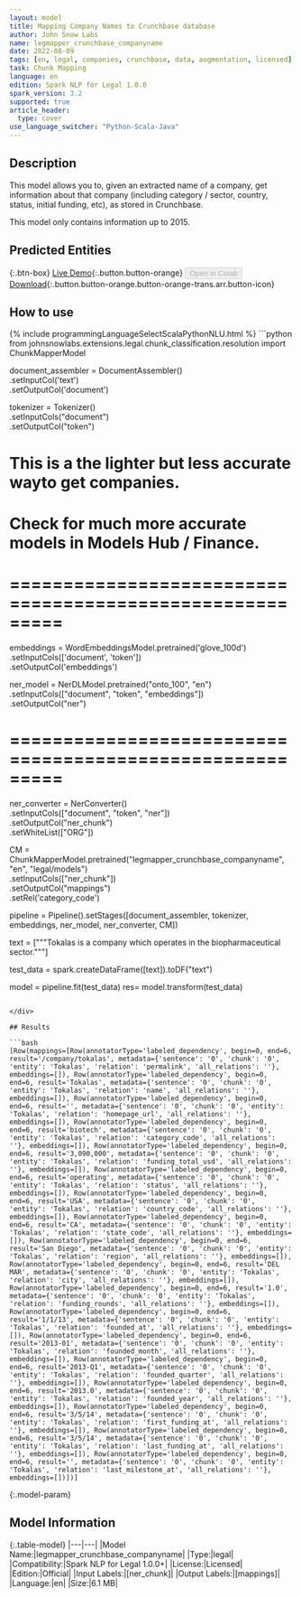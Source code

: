 ```yaml
---
layout: model
title: Mapping Company Names to Crunchbase database
author: John Snow Labs
name: legmapper_crunchbase_companyname
date: 2022-08-09
tags: [en, legal, companies, crunchbase, data, augmentation, licensed]
task: Chunk Mapping
language: en
edition: Spark NLP for Legal 1.0.0
spark_version: 3.2
supported: true
article_header:
  type: cover
use_language_switcher: "Python-Scala-Java"
---
```


## Description

This model allows you to, given an extracted name of a company, get information about that company (including category / sector, country, status, initial funding, etc), as stored in Crunchbase.

This model only contains information up to 2015.

## Predicted Entities



{:.btn-box}
[Live Demo](https://demo.johnsnowlabs.com/finance/FIN_LEG_COMPANY_AUGMENTATION/){:.button.button-orange}
<button class="button button-orange" disabled>Open in Colab</button>
[Download](https://s3.amazonaws.com/auxdata.johnsnowlabs.com/legal/models/legmapper_crunchbase_companyname_en_1.0.0_3.2_1660039125941.zip){:.button.button-orange.button-orange-trans.arr.button-icon}

## How to use



<div class="tabs-box" markdown="1">
{% include programmingLanguageSelectScalaPythonNLU.html %}
```python
from johnsnowlabs.extensions.legal.chunk_classification.resolution import ChunkMapperModel

document_assembler = DocumentAssembler()\
      .setInputCol('text')\
      .setOutputCol('document')

tokenizer = Tokenizer()\
      .setInputCols("document")\
      .setOutputCol("token")

# This is a the lighter but less accurate wayto get companies. 
# Check for much more accurate models in Models Hub / Finance.
# =========================================================
embeddings = WordEmbeddingsModel.pretrained('glove_100d') \
        .setInputCols(['document', 'token']) \
        .setOutputCol('embeddings')

ner_model = NerDLModel.pretrained("onto_100", "en") \
        .setInputCols(["document", "token", "embeddings"]) \
        .setOutputCol("ner")
# =========================================================
 
ner_converter = NerConverter()\
      .setInputCols(["document", "token", "ner"])\
      .setOutputCol("ner_chunk")\
      .setWhiteList(["ORG"])

CM = ChunkMapperModel.pretrained("legmapper_crunchbase_companyname", "en", "legal/models")\
      .setInputCols(["ner_chunk"])\
      .setOutputCol("mappings")\
      .setRel('category_code')

pipeline = Pipeline().setStages([document_assembler,
                                 tokenizer, 
                                 embeddings,
                                 ner_model, 
                                 ner_converter, 
                                 CM])
                                 
text = ["""Tokalas is a company which operates in the biopharmaceutical sector."""]

test_data = spark.createDataFrame([text]).toDF("text")

model = pipeline.fit(test_data)
res= model.transform(test_data)
```

</div>

## Results

```bash
[Row(mappings=[Row(annotatorType='labeled_dependency', begin=0, end=6, result='/company/tokalas', metadata={'sentence': '0', 'chunk': '0', 'entity': 'Tokalas', 'relation': 'permalink', 'all_relations': ''}, embeddings=[]), Row(annotatorType='labeled_dependency', begin=0, end=6, result='Tokalas', metadata={'sentence': '0', 'chunk': '0', 'entity': 'Tokalas', 'relation': 'name', 'all_relations': ''}, embeddings=[]), Row(annotatorType='labeled_dependency', begin=0, end=6, result='', metadata={'sentence': '0', 'chunk': '0', 'entity': 'Tokalas', 'relation': 'homepage_url', 'all_relations': ''}, embeddings=[]), Row(annotatorType='labeled_dependency', begin=0, end=6, result='biotech', metadata={'sentence': '0', 'chunk': '0', 'entity': 'Tokalas', 'relation': 'category_code', 'all_relations': ''}, embeddings=[]), Row(annotatorType='labeled_dependency', begin=0, end=6, result='3,090,000', metadata={'sentence': '0', 'chunk': '0', 'entity': 'Tokalas', 'relation': 'funding_total_usd', 'all_relations': ''}, embeddings=[]), Row(annotatorType='labeled_dependency', begin=0, end=6, result='operating', metadata={'sentence': '0', 'chunk': '0', 'entity': 'Tokalas', 'relation': 'status', 'all_relations': ''}, embeddings=[]), Row(annotatorType='labeled_dependency', begin=0, end=6, result='USA', metadata={'sentence': '0', 'chunk': '0', 'entity': 'Tokalas', 'relation': 'country_code', 'all_relations': ''}, embeddings=[]), Row(annotatorType='labeled_dependency', begin=0, end=6, result='CA', metadata={'sentence': '0', 'chunk': '0', 'entity': 'Tokalas', 'relation': 'state_code', 'all_relations': ''}, embeddings=[]), Row(annotatorType='labeled_dependency', begin=0, end=6, result='San Diego', metadata={'sentence': '0', 'chunk': '0', 'entity': 'Tokalas', 'relation': 'region', 'all_relations': ''}, embeddings=[]), Row(annotatorType='labeled_dependency', begin=0, end=6, result='DEL MAR', metadata={'sentence': '0', 'chunk': '0', 'entity': 'Tokalas', 'relation': 'city', 'all_relations': ''}, embeddings=[]), Row(annotatorType='labeled_dependency', begin=0, end=6, result='1.0', metadata={'sentence': '0', 'chunk': '0', 'entity': 'Tokalas', 'relation': 'funding_rounds', 'all_relations': ''}, embeddings=[]), Row(annotatorType='labeled_dependency', begin=0, end=6, result='1/1/13', metadata={'sentence': '0', 'chunk': '0', 'entity': 'Tokalas', 'relation': 'founded_at', 'all_relations': ''}, embeddings=[]), Row(annotatorType='labeled_dependency', begin=0, end=6, result='2013-01', metadata={'sentence': '0', 'chunk': '0', 'entity': 'Tokalas', 'relation': 'founded_month', 'all_relations': ''}, embeddings=[]), Row(annotatorType='labeled_dependency', begin=0, end=6, result='2013-Q1', metadata={'sentence': '0', 'chunk': '0', 'entity': 'Tokalas', 'relation': 'founded_quarter', 'all_relations': ''}, embeddings=[]), Row(annotatorType='labeled_dependency', begin=0, end=6, result='2013.0', metadata={'sentence': '0', 'chunk': '0', 'entity': 'Tokalas', 'relation': 'founded_year', 'all_relations': ''}, embeddings=[]), Row(annotatorType='labeled_dependency', begin=0, end=6, result='3/5/14', metadata={'sentence': '0', 'chunk': '0', 'entity': 'Tokalas', 'relation': 'first_funding_at', 'all_relations': ''}, embeddings=[]), Row(annotatorType='labeled_dependency', begin=0, end=6, result='3/5/14', metadata={'sentence': '0', 'chunk': '0', 'entity': 'Tokalas', 'relation': 'last_funding_at', 'all_relations': ''}, embeddings=[]), Row(annotatorType='labeled_dependency', begin=0, end=6, result='', metadata={'sentence': '0', 'chunk': '0', 'entity': 'Tokalas', 'relation': 'last_milestone_at', 'all_relations': ''}, embeddings=[])])]
```

{:.model-param}
## Model Information

{:.table-model}
|---|---|
|Model Name:|legmapper_crunchbase_companyname|
|Type:|legal|
|Compatibility:|Spark NLP for Legal 1.0.0+|
|License:|Licensed|
|Edition:|Official|
|Input Labels:|[ner_chunk]|
|Output Labels:|[mappings]|
|Language:|en|
|Size:|6.1 MB|
